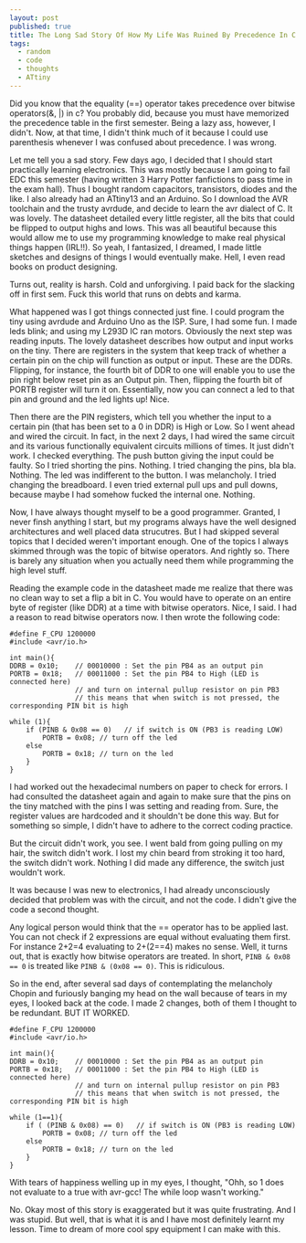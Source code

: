 ```yaml
---
layout: post
published: true
title: The Long Sad Story Of How My Life Was Ruined By Precedence In C
tags:
  - random
  - code
  - thoughts
  - ATtiny
---
```

Did you know that the equality (==) operator takes precedence over bitwise operators(&, |) in c? You probably did, because you must have memorized the precedence table in the first semester. Being a lazy ass, however, I didn't. Now, at that time, I didn't think much of it because I could use parenthesis whenever I was confused about precedence. I was wrong.

Let me tell you a sad story. Few days ago, I decided that I should start practically learning electronics. This was mostly because I am going to fail EDC this semester (having written 3 Harry Potter fanfictions to pass time in the exam hall). Thus I bought random capacitors, transistors, diodes and the like. I also already had an ATtiny13 and an Arduino. So I download the AVR toolchain and the trusty avrdude, and decide to learn the avr dialect of C. It was lovely. The datasheet detailed every little register, all the bits that could be flipped to output highs and lows. This was all beautiful because this would allow me to use my programming knowledge to make real physical things happen (IRL!!). So yeah, I fantasized, I dreamed, I made little sketches and designs of things I would eventually make. Hell, I even read books on product designing.

Turns out, reality is harsh. Cold and unforgiving. I paid back for the slacking off in first sem. Fuck this world that runs on debts and karma.

What happened was I got things connected just fine. I could program the tiny using avrdude and Arduino Uno as the ISP. Sure, I had some fun. I made leds blink; and using my L293D IC ran motors. Obviously the next step was reading inputs. The lovely datasheet describes how output and input works on the tiny. There are registers in the system that keep track of whether a certain pin on the chip will function as output or input. These are the DDRs. Flipping, for instance, the fourth bit of DDR to one will enable you to use the pin right below reset pin as an Output pin. Then, flipping the fourth bit of PORTB register will turn it on. Essentially, now you can connect a led to that pin and ground and the led lights up! Nice.

Then there are the PIN registers, which tell you whether the input to a certain pin (that has been set to a 0 in DDR) is High or Low. So I went ahead and wired the circuit. In fact, in the next 2 days, I had wired the same circuit and its various functionally equivalent circuits millions of times. It just didn't work. I checked everything. The push button giving the input could be faulty. So I tried shorting the pins. Nothing. I tried changing the pins, bla bla. Nothing. The led was indifferent to the button. I was melancholy. I tried changing the breadboard. I even tried external pull ups and pull downs, because maybe I had somehow fucked the internal one. Nothing.

Now, I have always thought myself to be a good programmer. Granted, I never finsh anything I start, but my programs always have the well designed architectures and well placed data strucutres. But I had skipped several topics that I decided weren't important enough. One of the topics I always skimmed through was the topic of bitwise operators. And rightly so. There is barely any situation when you actually need them while programming the high level stuff.

Reading the example code in the datasheet made me realize that there was no clean way to set a flip a bit in C. You would have to operate on an entire byte of register (like DDR) at a time with bitwise operators. Nice, I said. I had a reason to read bitwise operators now. I then wrote the following code:

	#define F_CPU 1200000
    #include <avr/io.h>
    
    int main(){
    DDRB = 0x10;    // 00010000 : Set the pin PB4 as an output pin
    PORTB = 0x18;   // 00011000 : Set the pin PB4 to High (LED is connected here)
    				// and turn on internal pullup resistor on pin PB3
                    // this means that when switch is not pressed, the corresponding PIN bit is high

    while (1){
    	if (PINB & 0x08 == 0)   // if switch is ON (PB3 is reading LOW)
        	PORTB = 0x08; // turn off the led
        else
        	PORTB = 0x18; // turn on the led
        }
    }

I had worked out the hexadecimal numbers on paper to check for errors. I had consulted the datasheet again and again to make sure that the pins on the tiny matched with the pins I was setting and reading from. Sure, the register values are hardcoded and it shouldn't be done this way. But for something so simple, I didn't have to adhere to the correct coding practice.

But the circuit didn't work, you see. I went bald from going pulling on my hair, the switch didn't work. I lost my chin beard from stroking it too hard, the switch didn't work. Nothing I did made any difference, the switch just wouldn't work.

It was because I was new to electronics, I had already unconsciously decided that problem was with the circuit, and not the code. I didn't give the code a second thought.

Any logical person would think that the == operator has to be applied last. You can not check if 2 expressions are equal without evaluating them first. For instance 2+2=4 evaluating to 2+(2==4) makes no sense. Well, it turns out, that is exactly how bitwise operators are treated. In short, `PINB & 0x08 == 0` is treated like `PINB & (0x08 == 0)`. This is ridiculous.

So in the end, after several sad days of contemplating the melancholy Chopin and furiously banging my head on the  wall because of tears in my eyes, I looked back at the code. I made 2 changes, both of them I thought to be redundant. BUT IT WORKED.

	#define F_CPU 1200000
    #include <avr/io.h>
    
    int main(){
    DDRB = 0x10;    // 00010000 : Set the pin PB4 as an output pin
    PORTB = 0x18;   // 00011000 : Set the pin PB4 to High (LED is connected here)
    				// and turn on internal pullup resistor on pin PB3
                    // this means that when switch is not pressed, the corresponding PIN bit is high

    while (1==1){
    	if ( (PINB & 0x08) == 0)   // if switch is ON (PB3 is reading LOW)
        	PORTB = 0x08; // turn off the led
        else
        	PORTB = 0x18; // turn on the led
        }
    }
    
With tears of happiness welling up in my eyes, I thought, "Ohh, so 1 does not evaluate to a true with avr-gcc! The while loop wasn't working."

No. Okay most of this story is exaggerated but it was quite frustrating. And I was stupid. But well, that is what it is and I have most definitely learnt my lesson. Time to dream of more cool spy equipment I can make with this.